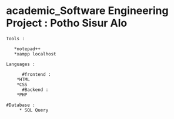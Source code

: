 # academic_Software Engineering Project : Potho Sisur Alo

	Tools : 
	
	   *notepad++ 
	   *xampp localhost
	   
	Languages :
	
          #frontend :
		*HTML 
		*CSS
	      #Backend :
		*PHP
		
	#Database :
	     * SQL Query

